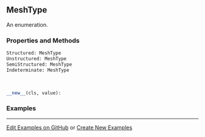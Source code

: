 ## <a id="McUtils.Zachary.Mesh.MeshType">MeshType</a>
An enumeration.

### Properties and Methods
```python
Structured: MeshType
Unstructured: MeshType
SemiStructured: MeshType
Indeterminate: MeshType
```
<a id="enum.Enum.__new__">&nbsp;</a>
```python
__new__(cls, value): 
```

### Examples


___

[Edit Examples on GitHub](https://github.com/McCoyGroup/References/edit/gh-pages/Documentation/examples/McUtils/Zachary/Mesh/MeshType.md) or 
[Create New Examples](https://github.com/McCoyGroup/References/new/gh-pages/?filename=Documentation/examples/McUtils/Zachary/Mesh/MeshType.md)